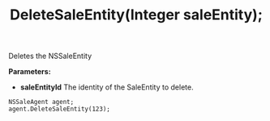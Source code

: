 ﻿---
uid: crmscript_ref_NSSaleAgent_DeleteSaleEntity
title: DeleteSaleEntity(Integer saleEntity);
intellisense: NSSaleAgent.DeleteSaleEntity
keywords: NSSaleAgent, DeleteSaleEntity
so.topic: reference
---

Deletes the NSSaleEntity
  
**Parameters:**
 - **saleEntityId** The identity of the SaleEntity to delete.

```crmscript
NSSaleAgent agent;
agent.DeleteSaleEntity(123);
```

